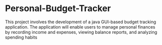 # Personal-Budget-Tracker
This project involves the development of a java GUI-based budget tracking application. The application will enable users to manage personal finances by recording income and expenses, viewing balance reports, and analyzing spending habits
